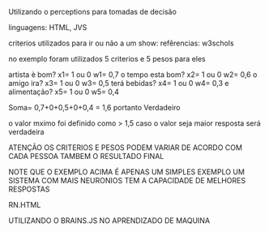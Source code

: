 Utilizando o perceptions para tomadas de decisão

linguagens: HTML, JVS

criterios utilizados para ir ou não a um show: refêrencias: w3schols

no exemplo foram utilizados 5 criterios e 5 pesos para eles

artista è bom?          x1= 1 ou 0 w1= 0,7
o tempo esta bom?       x2= 1 ou 0 w2= 0,6
o amigo ira?            x3= 1 ou 0 w3= 0,5
terá bebidas?           x4= 1 ou 0 w4= 0,3
e alimentação?          x5= 1 ou 0 w5= 0,4

Soma= 0,7+0+0,5+0+0,4 = 1,6 portanto Verdadeiro

o valor mximo foi definido como > 1,5 caso o valor seja maior  resposta será verdadeira

ATENÇÃO OS CRITERIOS E PESOS PODEM VARIAR DE ACORDO COM CADA PESSOA TAMBEM O RESULTADO FINAL 

NOTE QUE O EXEMPLO ACIMA É APENAS UM SIMPLES EXEMPLO UM SISTEMA COM MAIS NEURONIOS TEM A CAPACIDADE DE MELHORES RESPOSTAS


RN.HTML

UTILIZANDO O BRAINS.JS NO APRENDIZADO DE MAQUINA
